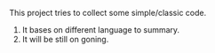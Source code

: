 This project tries to collect some simple/classic code.
  1. It bases on different language to summary.
  2. It will be still on goning.
